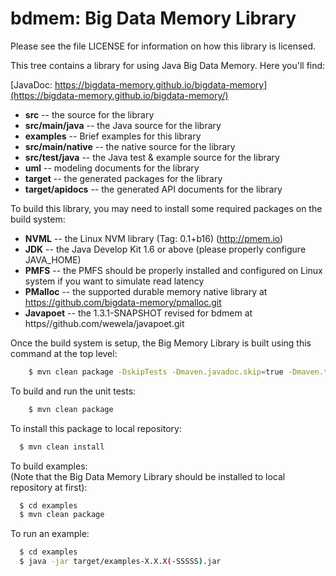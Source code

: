 bdmem: Big Data Memory Library
================================


Please see the file LICENSE for information on how this library is licensed.


This tree contains a library for using Java Big Data Memory.
Here you'll find:

[JavaDoc: https://bigdata-memory.github.io/bigdata-memory](https://bigdata-memory.github.io/bigdata-memory/)

* **src** -- the source for the library
* **src/main/java** -- the Java source for the library
* **examples** -- Brief examples for this library
* **src/main/native** -- the native source for the library
* **src/test/java** -- the Java test & example source for the library
* **uml** -- modeling documents for the library
* **target** -- the generated packages for the library
* **target/apidocs** -- the generated API documents for the library


To build this library, you may need to install some required packages on the build system:


* **NVML** -- the Linux NVM library (Tag: 0.1+b16) (http://pmem.io)
* **JDK** -- the Java Develop Kit 1.6 or above (please properly configure JAVA_HOME)
* **PMFS** -- the PMFS should be properly installed and configured on Linux system if you want to simulate read latency
* **PMalloc** -- the supported durable memory native library at https://github.com/bigdata-memory/pmalloc.git
* **Javapoet** -- the 1.3.1-SNAPSHOT revised for bdmem at https//github.com/wewela/javapoet.git


Once the build system is setup, the Big Memory Library is built using this command at the top level:
```bash
	$ mvn clean package -DskipTests -Dmaven.javadoc.skip=true -Dmaven.test.skip=true
```


To build and run the unit tests:
```bash
	$ mvn clean package
```


To install this package to local repository:
```bash
  $ mvn clean install
```


To build examples:  
(Note that the Big Data Memory Library should be installed to local repository at first):
```bash
  $ cd examples
  $ mvn clean package
```


To run an example:
```bash
  $ cd examples
  $ java -jar target/examples-X.X.X(-SSSSS).jar
```

